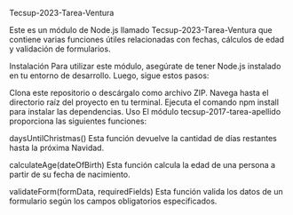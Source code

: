 Tecsup-2023-Tarea-Ventura

Este es un módulo de Node.js llamado Tecsup-2023-Tarea-Ventura que contiene varias funciones útiles relacionadas con fechas, cálculos de edad y validación de formularios.

Instalación
Para utilizar este módulo, asegúrate de tener Node.js instalado en tu entorno de desarrollo. Luego, sigue estos pasos:

Clona este repositorio o descárgalo como archivo ZIP.
Navega hasta el directorio raíz del proyecto en tu terminal.
Ejecuta el comando npm install para instalar las dependencias.
Uso
El módulo tecsup-2017-tarea-apellido proporciona las siguientes funciones:

daysUntilChristmas()
Esta función devuelve la cantidad de días restantes hasta la próxima Navidad.

calculateAge(dateOfBirth)
Esta función calcula la edad de una persona a partir de su fecha de nacimiento.

validateForm(formData, requiredFields)
Esta función valida los datos de un formulario según los campos obligatorios especificados.